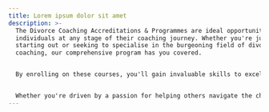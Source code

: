 ```yaml
---
title: Lorem ipsum dolor sit amet
description: >-
  The Divorce Coaching Accreditations & Programmes are ideal opportunities for
  individuals at any stage of their coaching journey. Whether you're just
  starting out or seeking to specialise in the burgeoning field of divorce
  coaching, our comprehensive program has you covered.


  By enrolling on these courses, you'll gain invaluable skills to excel as a Breakup and Divorce Coach while also acquiring the know-how to establish and expand a thriving coaching enterprise.


  Whether you're driven by a passion for helping others navigate the challenges of divorce or seeking to capitalise on the growing demand for specialized coaching services, Divorce Coaching Accreditations provides the comprehensive training and support you need to thrive in this rewarding and impactful field.
---
```

